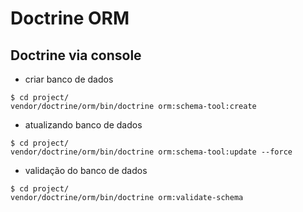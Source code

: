 # Doctrine ORM

## Doctrine via console
- criar banco de dados
```
$ cd project/
vendor/doctrine/orm/bin/doctrine orm:schema-tool:create
```

- atualizando banco de dados
```
$ cd project/
vendor/doctrine/orm/bin/doctrine orm:schema-tool:update --force
```

- validação do banco de dados
```
$ cd project/
vendor/doctrine/orm/bin/doctrine orm:validate-schema
```
